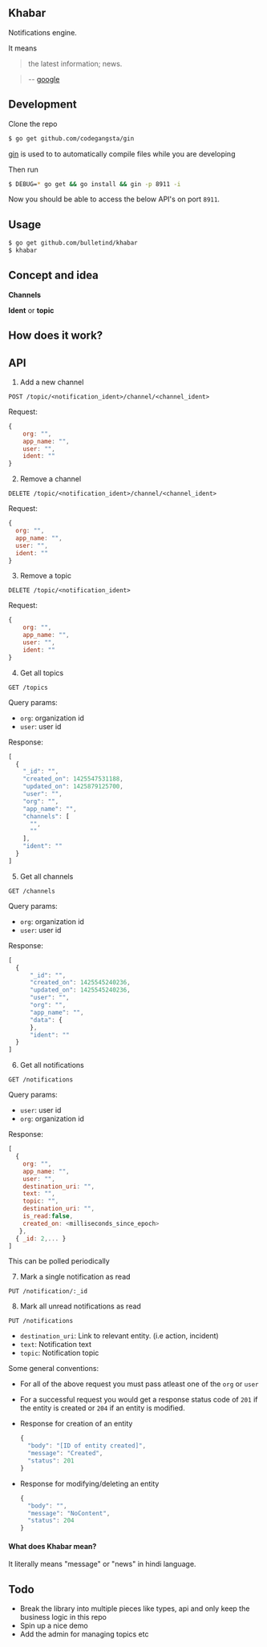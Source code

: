 ## Khabar

Notifications engine.

It means

> the latest information; news.

> -- [google](https://www.google.com/search?q=define+khabar)

## Development

Clone the repo

```sh
$ go get github.com/codegangsta/gin
```

[gin](http://github.com/codegangsta/gin) is used to to automatically compile files while you are developing

Then run

```sh
$ DEBUG=* go get && go install && gin -p 8911 -i
```

Now you should be able to access the below API's on port `8911`.

## Usage

```sh
$ go get github.com/bulletind/khabar
$ khabar
```

## Concept and idea



**Channels**

**Ident** or **topic**

## How does it work?


## API

1. Add a new channel

  ```
  POST /topic/<notification_ident>/channel/<channel_ident>
  ```

  Request:
  ```js
  {
      org: "",
      app_name: "",
      user: "",
      ident: ""
  }
  ```


2. Remove a channel

  ```
  DELETE /topic/<notification_ident>/channel/<channel_ident>
  ```

  Request:
  ```js
  {
    org: "",
    app_name: "",
    user: "",
    ident: ""
  }
  ```

3. Remove a topic

  ```
  DELETE /topic/<notification_ident>
  ```

  Request:
  ```js
  {
      org: "",
      app_name: "",
      user: "",
      ident: ""
  }
  ```


4. Get all topics

  ```
  GET /topics
  ```

  Query params:

  - `org`: organization id
  - `user`: user id

  Response:
  ```js
  [
    {
      "_id": "",
      "created_on": 1425547531188,
      "updated_on": 1425879125700,
      "user": "",
      "org": "",
      "app_name": "",
      "channels": [
        "",
        ""
      ],
      "ident": ""
    }
  ]
  ```

5. Get all channels

  ```
  GET /channels
  ```

  Query params:

  - `org`: organization id
  - `user`: user id

  Response:
  ```js
  [
    {
        "_id": "",
        "created_on": 1425545240236,
        "updated_on": 1425545240236,
        "user": "",
        "org": "",
        "app_name": "",
        "data": {
        },
        "ident": ""
    }
  ]
  ```

6. Get all notifications

  ```
  GET /notifications
  ```

  Query params:

  - `user`: user id
  - `org`: organization id

  Response:
  ```js
  [
    {
      org: "",
      app_name: "",
      user: "",
      destination_uri: "",
      text: "",
      topic: "",
      destination_uri: "",
      is_read:false,
      created_on: <milliseconds_since_epoch>
     },
    { _id: 2,... }
  ]
  ```

  This can be polled periodically

7. Mark a single notification as read

  ```
  PUT /notification/:_id
  ```

8. Mark all unread notifications as read

  ```
  PUT /notifications
  ```

  - `destination_uri`: Link to relevant entity. (i.e action, incident)
  - `text`: Notification text
  - `topic`: Notification topic

Some general conventions:

- For all of the above request you must pass atleast one of the `org` or `user`
- For a successful request you would get a response status code of `201` if the entity is created or `204` if an entity is modified.
- Response for creation of an entity

  ```js
  {
    "body": "[ID of entity created]",
    "message": "Created",
    "status": 201
  }
  ```
- Response for modifying/deleting an entity

  ```js
  {
    "body": "",
    "message": "NoContent",
    "status": 204
  }
  ```

#### What does Khabar mean?

It literally means "message" or "news" in hindi language.

## Todo

- Break the library into multiple pieces like types, api and only keep the business logic in this repo
- Spin up a nice demo
- Add the admin for managing topics etc
